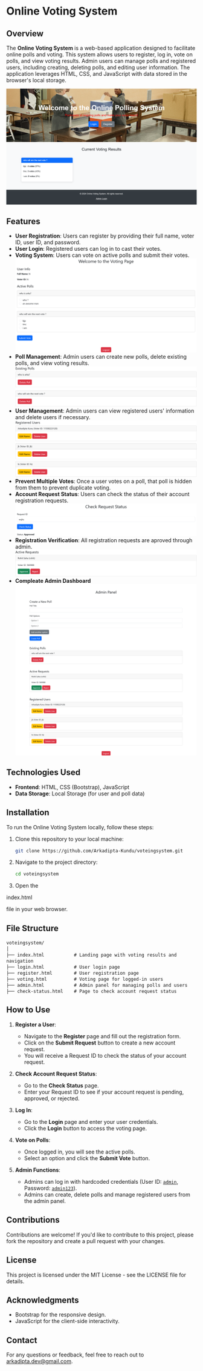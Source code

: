 # Online Voting System

## Overview

The **Online Voting System** is a web-based application designed to facilitate online polls and voting. This system allows users to register, log in, vote on polls, and view voting results. Admin users can manage polls and registered users, including creating, deleting polls, and editing user information. The application leverages HTML, CSS, and JavaScript with data stored in the browser's local storage.

![Voting System Screenshot](images/ss1.png)

## Features

- **User Registration**: Users can register by providing their full name, voter ID, user ID, and password.
- **User Login**: Registered users can log in to cast their votes.
- **Voting System**: Users can vote on active polls and submit their votes.
![Voting System Screenshot](images/ss2.png)
- **Poll Management**: Admin users can create new polls, delete existing polls, and view voting results.
![Voting System Screenshot](images/ss4.png)
- **User Management**: Admin users can view registered users' information and delete users if necessary.
![Voting System Screenshot](images/ss5.png)
- **Prevent Multiple Votes**: Once a user votes on a poll, that poll is hidden from them to prevent duplicate voting.
- **Account Request Status**: Users can check the status of their account registration requests.
![Voting System Screenshot](images/ss8.png)
- **Registration Verification**: All registration requests are aproved through admin.
![Voting System Screenshot](images/ss7.png)
- **Compleate Admin Dashboard**
![Voting System Screenshot](images/ss6.png)
## Technologies Used

- **Frontend**: HTML, CSS (Bootstrap), JavaScript
- **Data Storage**: Local Storage (for user and poll data)

## Installation

To run the Online Voting System locally, follow these steps:

1. Clone this repository to your local machine:
   ```bash
   git clone https://github.com/Arkadipta-Kundu/voteingsystem.git
   ```

2. Navigate to the project directory:
   ```bash
   cd voteingsystem
   ```

3. Open the 

index.html

 file in your web browser.

## File Structure

```
voteingsystem/
│
├── index.html           # Landing page with voting results and navigation
├── login.html           # User login page
├── register.html        # User registration page
├── voting.html          # Voting page for logged-in users
├── admin.html           # Admin panel for managing polls and users
├── check-status.html    # Page to check account request status
```

## How to Use

1. **Register a User**:
   - Navigate to the **Register** page and fill out the registration form.
   - Click on the **Submit Request** button to create a new account request.
   - You will receive a Request ID to check the status of your account request.

2. **Check Account Request Status**:
   - Go to the **Check Status** page.
   - Enter your Request ID to see if your account request is pending, approved, or rejected.

3. **Log In**:
   - Go to the **Login** page and enter your user credentials.
   - Click the **Login** button to access the voting page.

4. **Vote on Polls**:
   - Once logged in, you will see the active polls.
   - Select an option and click the **Submit Vote** button.

5. **Admin Functions**:
   - Admins can log in with hardcoded credentials (User ID: [`admin`](command:_github.copilot.openSymbolFromReferences?%5B%22%22%2C%5B%7B%22uri%22%3A%7B%22scheme%22%3A%22file%22%2C%22authority%22%3A%22%22%2C%22path%22%3A%22%2FC%3A%2FUsers%2Farka2002%2FDesktop%2Fstudy%20files%2FVoteing%20System%2Fadmin.html%22%2C%22query%22%3A%22%22%2C%22fragment%22%3A%22%22%7D%2C%22pos%22%3A%7B%22line%22%3A57%2C%22character%22%3A24%7D%7D%2C%7B%22uri%22%3A%7B%22scheme%22%3A%22file%22%2C%22authority%22%3A%22%22%2C%22path%22%3A%22%2FC%3A%2FUsers%2Farka2002%2FDesktop%2Fstudy%20files%2FVoteing%20System%2Flogin.html%22%2C%22query%22%3A%22%22%2C%22fragment%22%3A%22%22%7D%2C%22pos%22%3A%7B%22line%22%3A39%2C%22character%22%3A29%7D%7D%2C%7B%22uri%22%3A%7B%22scheme%22%3A%22file%22%2C%22authority%22%3A%22%22%2C%22path%22%3A%22%2Fc%3A%2FUsers%2Farka2002%2FDesktop%2Fstudy%20files%2FVoteing%20System%2FREADME.md%22%2C%22query%22%3A%22%22%2C%22fragment%22%3A%22%22%7D%2C%22pos%22%3A%7B%22line%22%3A45%2C%22character%22%3A4%7D%7D%5D%2C%228f687fb6-7b1f-43cd-932a-d6f31768f177%22%5D "Go to definition"), Password: [`admin123`](command:_github.copilot.openSymbolFromReferences?%5B%22%22%2C%5B%7B%22uri%22%3A%7B%22scheme%22%3A%22file%22%2C%22authority%22%3A%22%22%2C%22path%22%3A%22%2FC%3A%2FUsers%2Farka2002%2FDesktop%2Fstudy%20files%2FVoteing%20System%2Flogin.html%22%2C%22query%22%3A%22%22%2C%22fragment%22%3A%22%22%7D%2C%22pos%22%3A%7B%22line%22%3A40%2C%22character%22%3A56%7D%7D%2C%7B%22uri%22%3A%7B%22scheme%22%3A%22file%22%2C%22authority%22%3A%22%22%2C%22path%22%3A%22%2Fc%3A%2FUsers%2Farka2002%2FDesktop%2Fstudy%20files%2FVoteing%20System%2FREADME.md%22%2C%22query%22%3A%22%22%2C%22fragment%22%3A%22%22%7D%2C%22pos%22%3A%7B%22line%22%3A64%2C%22character%22%3A80%7D%7D%5D%2C%228f687fb6-7b1f-43cd-932a-d6f31768f177%22%5D "Go to definition")).
   - Admins can create, delete polls and manage registered users from the admin panel.

## Contributions

Contributions are welcome! If you'd like to contribute to this project, please fork the repository and create a pull request with your changes.

## License

This project is licensed under the MIT License - see the LICENSE file for details.

## Acknowledgments

- Bootstrap for the responsive design.
- JavaScript for the client-side interactivity.

## Contact

For any questions or feedback, feel free to reach out to [arkadipta.dev@gmail.com](mailto:arkadipta.dev@gmail.com).
